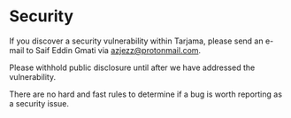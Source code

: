 # Security

If you discover a security vulnerability within Tarjama, please send an e-mail to Saif Eddin Gmati via azjezz@protonmail.com.

Please withhold public disclosure until after we have addressed the vulnerability.

There are no hard and fast rules to determine if a bug is worth reporting as a security issue.

